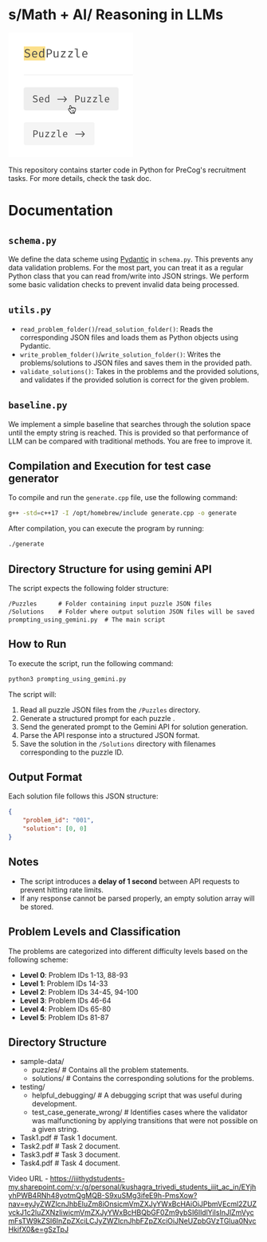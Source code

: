 # s/Math + AI/ Reasoning in LLMs

![a demonstration of the sed puzzle](imgs/image.png)

This repository contains starter code in Python for PreCog's recruitment tasks. For more details, check the task doc.

# Documentation
## ``schema.py``
We define the data scheme using [Pydantic](https://docs.pydantic.dev/latest/) in ``schema.py``. This prevents any data validation problems. For the most part, you can treat it as a regular Python class that you can read from/write into JSON strings. We perform some basic validation checks to prevent invalid data being processed.
## ``utils.py``
- ``read_problem_folder()``/``read_solution_folder()``: Reads the corresponding JSON files and loads them as Python objects using Pydantic.
- ``write_problem_folder()``/``write_solution_folder()``:
Writes the problems/solutions to JSON files and saves them in the provided path.
- ``validate_solutions()``:
Takes in the problems and the provided solutions, and validates if the provided solution is correct for the given problem.

## ``baseline.py``
We implement a simple baseline that searches through the solution space until the empty string is reached. This is provided so that performance of LLM can be compared with traditional methods. You are free to improve it.

## Compilation and Execution for test case generator
To compile and run the `generate.cpp` file, use the following command:
```sh
g++ -std=c++17 -I /opt/homebrew/include generate.cpp -o generate
```
After compilation, you can execute the program by running:
```sh
./generate
```

## Directory Structure for using gemini API 
The script expects the following folder structure:

```
/Puzzles      # Folder containing input puzzle JSON files  
/Solutions    # Folder where output solution JSON files will be saved  
prompting_using_gemini.py  # The main script  
```

## How to Run
To execute the script, run the following command:

```sh
python3 prompting_using_gemini.py
```

The script will:

1. Read all puzzle JSON files from the `/Puzzles` directory.
2. Generate a structured prompt for each puzzle .
3. Send the generated prompt to the Gemini API for solution generation.
4. Parse the API response into a structured JSON format.
5. Save the solution in the `/Solutions` directory with filenames corresponding to the puzzle ID.

## Output Format
Each solution file follows this JSON structure:

```json
{
    "problem_id": "001",
    "solution": [0, 0]
}
```

## Notes
- The script introduces a **delay of 1 second** between API requests to prevent hitting rate limits.
- If any response cannot be parsed properly, an empty solution array will be stored.

## Problem Levels and Classification
The problems are categorized into different difficulty levels based on the following scheme:

- **Level 0**: Problem IDs 1-13, 88-93
- **Level 1**: Problem IDs 14-33
- **Level 2**: Problem IDs 34-45, 94-100
- **Level 3**: Problem IDs 46-64
- **Level 4**: Problem IDs 65-80
- **Level 5**: Problem IDs 81-87

## Directory Structure
- sample-data/
  - puzzles/                # Contains all the problem statements.
  - solutions/              # Contains the corresponding solutions for the problems.
- testing/
  - helpful_debugging/      # A debugging script that was useful during development.
  - test_case_generate_wrong/ # Identifies cases where the validator was malfunctioning by applying transitions that were not possible on a given string.
- Task1.pdf                 # Task 1 document.
- Task2.pdf                 # Task 2 document.
- Task3.pdf                 # Task 3 document.
- Task4.pdf                 # Task 4 document.

Video URL - https://iiithydstudents-my.sharepoint.com/:v:/g/personal/kushagra_trivedi_students_iiit_ac_in/EYjhyhPWB4RNh48yotmQgMQB-S9xuSMg3ifeE9h-PmsXow?nav=eyJyZWZlcnJhbEluZm8iOnsicmVmZXJyYWxBcHAiOiJPbmVEcml2ZUZvckJ1c2luZXNzIiwicmVmZXJyYWxBcHBQbGF0Zm9ybSI6IldlYiIsInJlZmVycmFsTW9kZSI6InZpZXciLCJyZWZlcnJhbFZpZXciOiJNeUZpbGVzTGlua0NvcHkifX0&e=gSzTpJ
